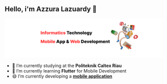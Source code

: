 ## Hello, i'm Azzura Lazuardy  👋

![indira](img/hehe2.png)

<!--
**zuralazu/zuralazu** is a ✨ _special_ ✨ repository because its `README.md` (this file) appears on your GitHub profile.

Here are some ideas to get you started:

- 🔭 I’m currently working on ...
- 🌱 I’m currently learning ...
- 👯 I’m looking to collaborate on ...
- 🤔 I’m looking for help with ...
- 💬 Ask me about ...
- 📫 How to reach me: ...
- 😄 Pronouns: ...
- ⚡ Fun fact: ...
-->

- 🔭 I’m currently studying at the **Politeknik Caltex Riau**
- 🌱 I’m currently learning **Flutter** for Mobile Development
- 😄 I’m currently developing a [**mobile application**](https://github.com/zuralazu/TSA-Pemeliharaan-Mobile)

